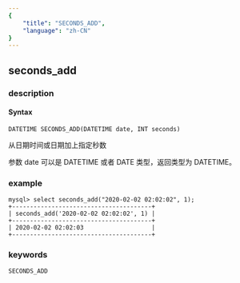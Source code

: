 ```yaml
---
{
    "title": "SECONDS_ADD",
    "language": "zh-CN"
}
---
```


<!-- 
Licensed to the Apache Software Foundation (ASF) under one
or more contributor license agreements.  See the NOTICE file
distributed with this work for additional information
regarding copyright ownership.  The ASF licenses this file
to you under the Apache License, Version 2.0 (the
"License"); you may not use this file except in compliance
with the License.  You may obtain a copy of the License at

  http://www.apache.org/licenses/LICENSE-2.0

Unless required by applicable law or agreed to in writing,
software distributed under the License is distributed on an
"AS IS" BASIS, WITHOUT WARRANTIES OR CONDITIONS OF ANY
KIND, either express or implied.  See the License for the
specific language governing permissions and limitations
under the License.
-->

## seconds_add
### description
#### Syntax

`DATETIME SECONDS_ADD(DATETIME date, INT seconds)`

从日期时间或日期加上指定秒数

参数 date 可以是 DATETIME 或者 DATE 类型，返回类型为 DATETIME。

### example

```
mysql> select seconds_add("2020-02-02 02:02:02", 1);
+---------------------------------------+
| seconds_add('2020-02-02 02:02:02', 1) |
+---------------------------------------+
| 2020-02-02 02:02:03                   |
+---------------------------------------+
```

### keywords

    SECONDS_ADD
